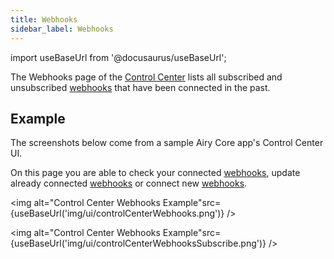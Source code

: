 ```yaml
---
title: Webhooks
sidebar_label: Webhooks
---
```


import useBaseUrl from '@docusaurus/useBaseUrl';

The Webhooks page of the [Control Center](/ui/control-center/introduction) lists all subscribed and unsubscribed [webhooks](/api/webhook) that have been connected in the past.

## Example

The screenshots below come from a sample Airy Core app's Control Center UI.

 On this page you are able to check your connected [webhooks](/api/webhook), update already connected [webhooks](/api/webhook) or connect new [webhooks](/api/webhook).

<img alt="Control Center Webhooks Example"src={useBaseUrl('img/ui/controlCenterWebhooks.png')} />

<img alt="Control Center Webhooks Example"src={useBaseUrl('img/ui/controlCenterWebhooksSubscribe.png')} />



